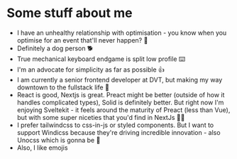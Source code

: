 <div class="prose prose-invert">

# Some stuff about me

- I have an unhealthy relationship with optimisation - you know when you optimise for an event that'll never happen? 🚤
- Definitely a dog person 🐕
- True mechanical keyboard endgame is split low profile ⌨️
- I'm an advocate for simplicity as far as possible 👍
- I am currently a senior frontend developer at DVT, but making my way downtown to the fullstack life 🥞
- React is good, Nextjs is great. Preact might be better (outside of how it handles complicated types), Solid is definitely better. But right now I'm enjoying Sveltekit - it feels around the maturity of Preact (less than Vue), but with some super niceties that you'd find in NextJs 🤷‍♂️
- I prefer tailwindcss to css-in-js or styled components. But I want to support Windicss because they're driving incredible innovation - also Unocss which is gonna be 🐐
- Also, I like emojis

</div>
